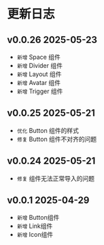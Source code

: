 # 更新日志

## v0.0.26 2025-05-23
- `新增` Space 组件
- `新增` Divider 组件
- `新增` Layout 组件
- `新增` Avatar 组件
- `新增` Trigger 组件

## v0.0.25 2025-05-21

- `优化` Button 组件的样式
- `修复` Button 组件不对齐的问题

## v0.0.24 2025-05-21

- `修复` 组件无法正常导入的问题

## v0.0.1 2025-04-29

- `新增` Button组件
- `新增` Link组件
- `新增` Icon组件